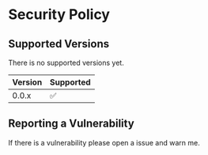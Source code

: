 # Security Policy

## Supported Versions

There is no supported versions yet.

| Version | Supported          |
| ------- | ------------------ |
| 0.0.x   | :white_check_mark: |

## Reporting a Vulnerability

If there is a vulnerability please open a issue and warn me.
